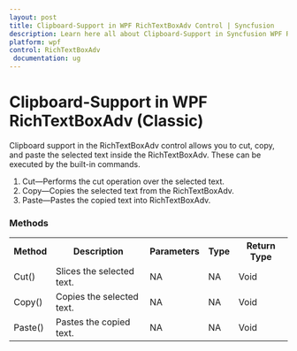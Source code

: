 ```yaml
---
layout: post
title: Clipboard-Support in WPF RichTextBoxAdv Control | Syncfusion
description: Learn here all about Clipboard-Support in Syncfusion WPF RichTextBoxAdv (Classic) control, its elements and more.
platform: wpf
control: RichTextBoxAdv
 documentation: ug
---
```


# Clipboard-Support in WPF RichTextBoxAdv (Classic)

Clipboard support in the RichTextBoxAdv control allows you to cut, copy, and paste the selected text inside the RichTextBoxAdv. These can be executed by the built-in commands.

1. Cut—Performs the cut operation over the selected text.
2. Copy—Copies the selected text from the RichTextBoxAdv.
3. Paste—Pastes the copied text into RichTextBoxAdv.





### Methods




<table>
<tr>
<th>
Method</th><th>
Description</th><th>
Parameters</th><th>
Type</th><th>
Return Type</th></tr>
<tr>
<td>
Cut()</td><td>
Slices the selected text.</td><td>
NA</td><td>
NA</td><td>
Void</td></tr>
<tr>
<td>
Copy()</td><td>
Copies the selected text.</td><td>
NA</td><td>
NA</td><td>
Void</td></tr>
<tr>
<td>
Paste()</td><td>
Pastes the copied text.</td><td>
NA</td><td>
NA</td><td>
Void</td></tr>
</table>


